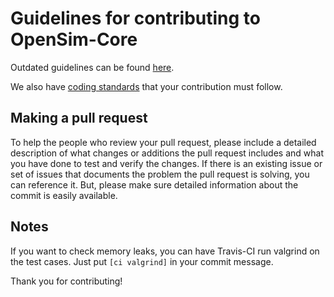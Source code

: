 Guidelines for contributing to OpenSim-Core
===========================================

Outdated guidelines can be found [here](http://simtk-confluence.stanford.edu:8080/display/OpenSim/Contributing+to+the+OpenSim+Source+Code).

We also have [coding standards](http://simtk-confluence.stanford.edu:8080/display/OpenSim/OpenSim+Coding+Standards) that your contribution must follow.

Making a pull request
---------------------
To help the people who review your pull request, please include a detailed description of what changes or additions the pull request includes and what you have done to test and verify the changes. If there is an existing issue or set of issues that documents the problem the pull request is solving, you can reference it. But, please make sure detailed information about the commit is easily available. 


Notes
-----
If you want to check memory leaks, you can have Travis-CI run valgrind on the test cases. Just put `[ci valgrind]` in your commit message.

Thank you for contributing!
